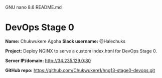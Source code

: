   GNU nano 8.6                       README.md
# DevOps Stage 0

**Name:** Chukwukere Agoha
**Slack username:** @Halechuks

**Project:** Deploy NGINX to serve a custom index.html for DevOps Stage 0.

**Server IP/domain:** http://34.235.129.0:80

**GitHub repo:** https://github.com/Chukwukere1/hng13-stage0-devops.git
